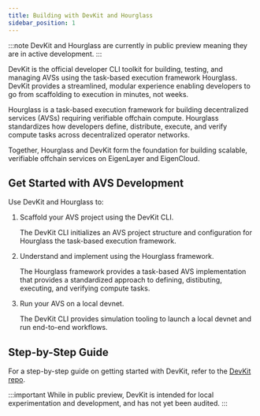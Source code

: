 ```yaml
---
title: Building with DevKit and Hourglass
sidebar_position: 1
---
```


:::note
DevKit and Hourglass are currently in public preview meaning they are in active development.
:::

DevKit is the official developer CLI toolkit for building, testing, and managing AVSs using the task-based execution framework Hourglass. 
DevKit provides a streamlined, modular experience enabling developers to go from scaffolding to execution in minutes, not weeks.

Hourglass is a task-based execution framework for building decentralized services (AVSs) requiring verifiable offchain compute. 
Hourglass standardizes how developers define, distribute, execute, and verify compute tasks across decentralized operator networks.

Together, Hourglass and DevKit form the foundation for building scalable, verifiable offchain services on EigenLayer and EigenCloud.

## Get Started with AVS Development

Use DevKit and Hourglass to:

1. Scaffold your AVS project using the DevKit CLI.

   The DevKit CLI initializes an AVS project structure and configuration for Hourglass the task-based execution framework.

2. Understand and implement using the Hourglass framework.

   The Hourglass framework provides a task-based AVS implementation that provides a standardized approach to defining, distibuting,
   executing, and verifying compute tasks.

3. Run your AVS on a local devnet.

   The DevKit CLI provides simulation tooling to launch a local devnet and run end-to-end workflows.

## Step-by-Step Guide

For a step-by-step guide on getting started with DevKit, refer to the [DevKit repo](https://github.com/Layr-Labs/devkit-cli?tab=readme-ov-file#-getting-started).

:::important 
While in public preview, DevKit is intended for local experimentation and development, and has not yet been audited.
::: 